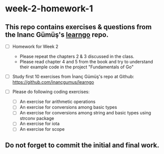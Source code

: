 # week-2-homework-1

## This repo contains exercises & questions from the Inanc Gümüş's [learngo](https://github.com/inancgumus/learngo) repo.

- [ ] Homework for Week 2
    - Please repeat the chapters 2 & 3 discussed in the class. 
    - Please read chapter 4 and 5 from the book and try to understand their example code in the project "Fundamentals of Go"

- [ ] Study first 10 exercises from İnanç Gümüş's repo at Github: https://github.com/inancgumus/learngo

- [ ] Please do following coding exercises:
  - [ ] An exercise for arithmetic operations
  - [ ] An exercise for conversions among basic types
  - [ ] An exercise for conversions among string and basic types using strconv package
  - [ ] An exercise for iota
  - [ ] An exercise for scope
    
## Do not forget to commit the initial and final work.
